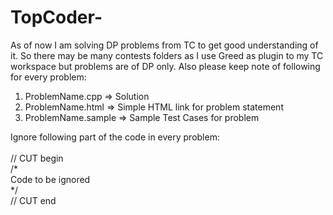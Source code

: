 # TopCoder-
As of now I am solving DP problems from TC to get good understanding of it. So there may be many contests folders as I use Greed as plugin to my TC workspace but problems are of DP only.
Also please keep note of following for every problem:
1. ProblemName.cpp => Solution
2. ProblemName.html => Simple HTML link for problem statement
3. ProblemName.sample => Sample Test Cases for problem

Ignore following part of the code in every problem:
<br /><br />
// CUT begin<br />
/*<br />
Code to be ignored<br />
*/<br />
// CUT end<br />
